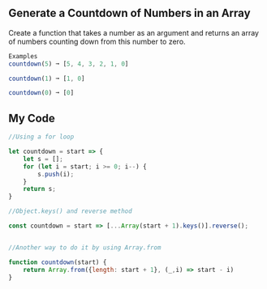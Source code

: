 ## Generate a Countdown of Numbers in an Array

Create a function that takes a number as an argument and returns an array of numbers counting down from this number to zero.
```js
Examples
countdown(5) ➞ [5, 4, 3, 2, 1, 0]

countdown(1) ➞ [1, 0]

countdown(0) ➞ [0]
```

## My Code
```js
//Using a for loop

let countdown = start => {
	let s = [];
	for (let i = start; i >= 0; i--) {
		s.push(i);
	}
	return s;
}

//Object.keys() and reverse method

const countdown = start => [...Array(start + 1).keys()].reverse();


//Another way to do it by using Array.from

function countdown(start) {
	return Array.from({length: start + 1}, (_,i) => start - i)
}

```
